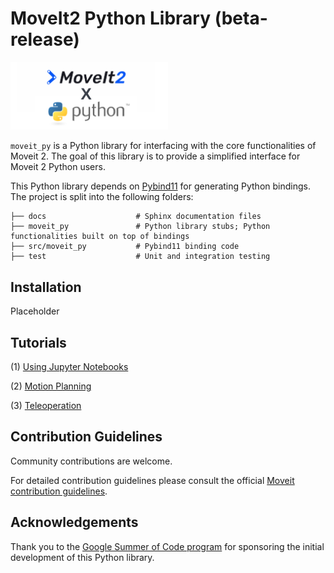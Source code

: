 # MoveIt2 Python Library (beta-release)
<img src="./banner.png" width="50%">

`moveit_py` is a Python library for interfacing with the core functionalities of Moveit 2. 
The goal of this library is to provide a simplified interface for Moveit 2 Python users. 

This Python library depends on [Pybind11](https://pybind11.readthedocs.io/en/stable/index.html) for generating Python bindings.
The project is split into the following folders: 

    ├── docs                    # Sphinx documentation files
    ├── moveit_py               # Python library stubs; Python functionalities built on top of bindings
    ├── src/moveit_py           # Pybind11 binding code
    ├── test                    # Unit and integration testing
   
 

## Installation
Placeholder


## Tutorials
(1) [Using Jupyter Notebooks]()

(2) [Motion Planning]()

(3) [Teleoperation]()

## Contribution Guidelines
Community contributions are welcome. 

For detailed contribution guidelines please consult the official [Moveit contribution guidelines](https://moveit.ros.org/documentation/contributing/).

## Acknowledgements
Thank you to the [Google Summer of Code program](https://summerofcode.withgoogle.com/) for sponsoring the initial development of this Python library. 
